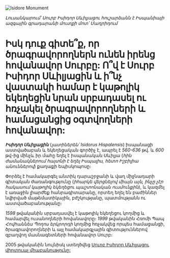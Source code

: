 ![Isidore Monument](../assets/st_isidore.jpg)

_Լուսանկարում՝ Սուրբ Իսիդոր Սևիլյացու հուշարձանն է Իսպանիայի ազգային գրադարանի մուտքի մոտ՝ Մադրիդում_

# Իսկ դուք գիտե՞ք, որ ծրագրավորողներն ունեն իրենց հովանավոր Սուրբը: Ո՞վ է Սուրբ Իսիդոր Սևիլյացին և ի՞նչ վաստակի համար է կաթոլիկ եկեղեցին նրան սրբադասել ու հռչակել ծրագրավորողների և համացանցից օգտվողների հովանավոր:

**_Իսիդոր Սևիլյացին_** (_լատիներեն՝ Isidorus Hispalensis_) իսպանացի աստվածաբան և եկեղեցական գործիչ է, ապրել է _560-636_ թվ․ և _600_ թվ-ից մինչև իր մահը եղել է իսպանական Սևիլյա (_հին ժամանակներում հայտնի է եղել Իսպալիս, հետո Իշբիլիա անուններով_) քաղաքի եպիսկոպոսը։

Փորձել է համակարգել անտիկ դարաշրջանի և վաղ միջնադարի գիտական ժառանգությունը (_իհարկե վերցնելով միայն այն, ինչը չէր հակասում կաթոլիկ եկեղեցու պաշտոնական ուսմունքին_), և կազմել է առաջին լիարժեք հանրագիտարանը, որտեղ եղել են բաժիններ նվիրված մաթեմատիկային, բժշկությանը, պատմությանն ու աստվածաբանությանը։

_1598_ թվականին սրբադասվել է կաթոլիկ եկեղեցու կողմից և համարվել ուսանողների հովանավորը։ _1999_ թվականին Հռոմի Պապ _Հովհաննես Պողոս երկրորդի_ կողմից հռչակվեց որպես համացանցի, ծրագրավորողների և այլ համակարգչային գիտություններով զբաղվող մասնագետների հովանավոր Սուրբ։

2005 թվականին նույնիսկ ստեղծվեց [Սուրբ Իսիդոր Սևիլյացու վիրտուալ միաբանությունը:](http://www.st-isidore.org/)
